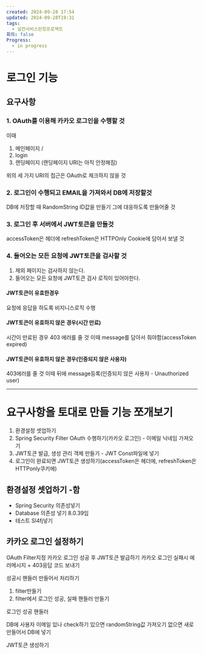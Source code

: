 ```yaml
---
created: 2024-09-28 17:54
updated: 2024-09-28T19:31
tags:
  - 실전서비스런칭프로젝트
회의: false
Progress:
  - in progress
---
```

# 로그인 기능
## 요구사항

### 1.  OAuth를 이용해 카카오 로그인을 수행할 것
이때 
1. 메인페이지 /
2. login
3. 랜딩페이지 (랜딩페이지 URI는 아직 안정해짐) 

위의 세 가지 URI의 접근은 OAuth로 체크하지 않을 것
### 2. 로그인이 수행되고 EMAIL을 가져와서 DB에 저장할것 
DB에 저장할 때 RandomString ID값을 만들기 그에 대응하도록 만들어줄 것

### 3. 로그인 후 서버에서 JWT토큰을 만들것
accessToken은 헤더에
refreshToken은 HTTPOnly Cookie에 담아서 보낼 것
### 4. 들어오는 모든 요청에 JWT토큰을 검사할 것
1. 제외 페이지는 검사하지 않는다.
2. 들어오는 모든 요청에 JWT토큰 검사 로직이 있어야한다. 
#### JWT토큰이 유효한경우 
요청에 응답을 하도록 비지니스로직 수행
#### JWT토큰이 유효하지 않은 경우(시간 만료)
시간이 만료된 경우 403 에러를 줄 것 이때 message를 담아서 줘야함(accessToken expired)
#### JWT토큰이 유효하지 않은 경우(인증되지 않은 사용자)
403에러를 줄 것
이때 뒤에 message등록(인증되지 않은 사용자 - Unauthorized user)

---
# 요구사항을 토대로 만들 기능 쪼개보기

1. 환경설정 셋업하기
2. Spring Security Filter OAuth 수행하기(카카오 로그인) - 이메일 닉네임 가져오기
3. JWT토큰 발급, 생성 관리 객체 만들기 - JWT Const파일에 넣기
4. 로그인이 완료되면 JWT토큰 생성하기(accessToken은 헤더에, refreshToken은 HTTPonly쿠키에)


## 환경설정 셋업하기 -함
- Spring Security 의존성넣기
- Database 의존성 넣기 8.0.39임
- 테스트 Sl4fj넣기

## 카카오 로그인 설정하기
OAuth Filter지정 
카카오 로그인 성공 후 JWT토큰 발급하기
카카오 로그인 실패시 에러메시지 + 403응답 코드 보내기

성공시 핸들러 만들어서 처리하기

1. filter만들기
2. filter에서 로그인 성공, 실패 핸들러 만들기

로그인 성공 핸들러

DB에 사용자 이메일 있나 check하기
있으면 randomString값 가져오기 없으면 새로 만들어서 DB에 넣기

JWT토큰 생성하기


